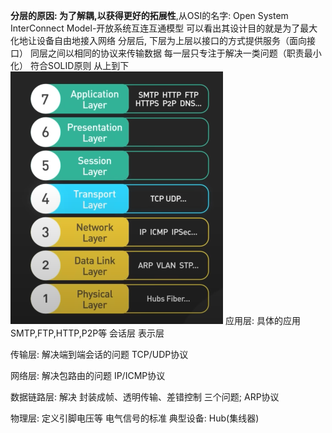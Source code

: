 **分层的原因: 为了解耦,以获得更好的拓展性**,从OSI的名字: Open System InterConnect Model-开放系统互连互通模型 
可以看出其设计目的就是为了最大化地让设备自由地接入网络
分层后, 下层为上层以接口的方式提供服务（面向接口） 同层之间以相同的协议来传输数据
每一层只专注于解决一类问题（职责最小化）  符合SOLID原则
从上到下
![image-20230216104854226](assets/image-20230216104854226.png)
应用层: 具体的应用  SMTP,FTP,HTTP,P2P等
会话层
表示层

传输层: 解决端到端会话的问题   TCP/UDP协议

网络层: 解决包路由的问题     IP/ICMP协议

数据链路层: 解决 封装成帧、透明传输、差错控制  三个问题;   ARP协议

物理层: 定义引脚电压等 电气信号的标准 典型设备: Hub(集线器)